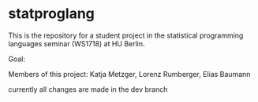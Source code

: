 # statproglang
This is the repository for a student project in the statistical programming languages seminar (WS1718) at HU Berlin.

Goal:

Members of this project:
Katja Metzger,
Lorenz Rumberger,
Elias Baumann


currently all changes are made in the dev branch
